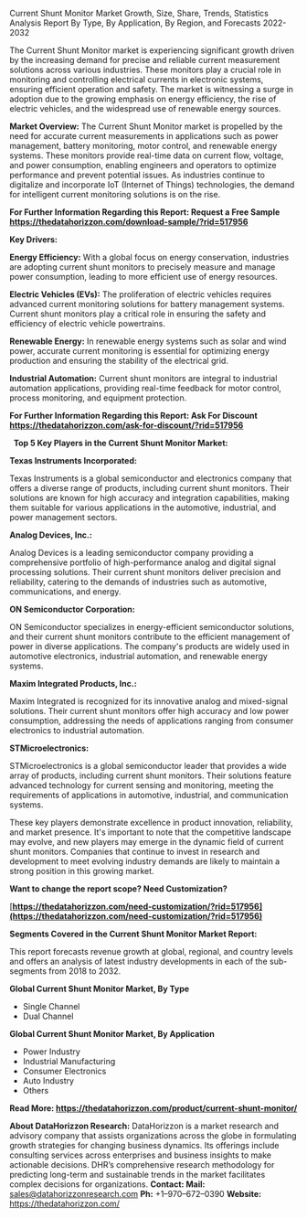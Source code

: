 ﻿Current Shunt Monitor Market Growth, Size, Share, Trends, Statistics Analysis Report By Type, By Application, By Region, and Forecasts 2022-2032

The Current Shunt Monitor market is experiencing significant growth driven by the increasing demand for precise and reliable current measurement solutions across various industries. These monitors play a crucial role in monitoring and controlling electrical currents in electronic systems, ensuring efficient operation and safety. The market is witnessing a surge in adoption due to the growing emphasis on energy efficiency, the rise of electric vehicles, and the widespread use of renewable energy sources.

**Market Overview:** The Current Shunt Monitor market is propelled by the need for accurate current measurements in applications such as power management, battery monitoring, motor control, and renewable energy systems. These monitors provide real-time data on current flow, voltage, and power consumption, enabling engineers and operators to optimize performance and prevent potential issues. As industries continue to digitalize and incorporate IoT (Internet of Things) technologies, the demand for intelligent current monitoring solutions is on the rise.

**For Further Information Regarding this Report: Request a Free Sample <https://thedatahorizzon.com/download-sample/?rid=517956>** 

**Key Drivers:**

**Energy Efficiency:** With a global focus on energy conservation, industries are adopting current shunt monitors to precisely measure and manage power consumption, leading to more efficient use of energy resources.

**Electric Vehicles (EVs):** The proliferation of electric vehicles requires advanced current monitoring solutions for battery management systems. Current shunt monitors play a critical role in ensuring the safety and efficiency of electric vehicle powertrains.

**Renewable Energy:** In renewable energy systems such as solar and wind power, accurate current monitoring is essential for optimizing energy production and ensuring the stability of the electrical grid.

**Industrial Automation:** Current shunt monitors are integral to industrial automation applications, providing real-time feedback for motor control, process monitoring, and equipment protection.

**For Further Information Regarding this Report: Ask For Discount <https://thedatahorizzon.com/ask-for-discount/?rid=517956>** 

` `**Top 5 Key Players in the Current Shunt Monitor Market:**

**Texas Instruments Incorporated:**

Texas Instruments is a global semiconductor and electronics company that offers a diverse range of products, including current shunt monitors. Their solutions are known for high accuracy and integration capabilities, making them suitable for various applications in the automotive, industrial, and power management sectors.

**Analog Devices, Inc.:**

Analog Devices is a leading semiconductor company providing a comprehensive portfolio of high-performance analog and digital signal processing solutions. Their current shunt monitors deliver precision and reliability, catering to the demands of industries such as automotive, communications, and energy.

**ON Semiconductor Corporation:**

ON Semiconductor specializes in energy-efficient semiconductor solutions, and their current shunt monitors contribute to the efficient management of power in diverse applications. The company's products are widely used in automotive electronics, industrial automation, and renewable energy systems.

**Maxim Integrated Products, Inc.:**

Maxim Integrated is recognized for its innovative analog and mixed-signal solutions. Their current shunt monitors offer high accuracy and low power consumption, addressing the needs of applications ranging from consumer electronics to industrial automation.

**STMicroelectronics:**

STMicroelectronics is a global semiconductor leader that provides a wide array of products, including current shunt monitors. Their solutions feature advanced technology for current sensing and monitoring, meeting the requirements of applications in automotive, industrial, and communication systems.

These key players demonstrate excellence in product innovation, reliability, and market presence. It's important to note that the competitive landscape may evolve, and new players may emerge in the dynamic field of current shunt monitors. Companies that continue to invest in research and development to meet evolving industry demands are likely to maintain a strong position in this growing market.

**Want to change the report scope? Need Customization?**

[**https://thedatahorizzon.com/need-customization/?rid=517956](https://thedatahorizzon.com/need-customization/?rid=517956)** 

**Segments Covered in the Current Shunt Monitor Market Report:**

This report forecasts revenue growth at global, regional, and country levels and offers an analysis of latest industry developments in each of the sub-segments from 2018 to 2032.

**Global Current Shunt Monitor Market, By Type**

- Single Channel
- Dual Channel

**Global Current Shunt Monitor Market, By Application**

- Power Industry
- Industrial Manufacturing
- Consumer Electronics
- Auto Industry
- Others

**Read More: <https://thedatahorizzon.com/product/current-shunt-monitor/>** 

**About DataHorizzon Research:**DataHorizzon is a market research and advisory company that assists organizations across the globe in formulating growth strategies for changing business dynamics. Its offerings include consulting services across enterprises and business insights to make actionable decisions. DHR’s comprehensive research methodology for predicting long-term and sustainable trends in the market facilitates complex decisions for organizations.**Contact:Mail:** <sales@datahorizzonresearch.com> **Ph:** +1–970–672–0390**Website:** <https://thedatahorizzon.com/> 


